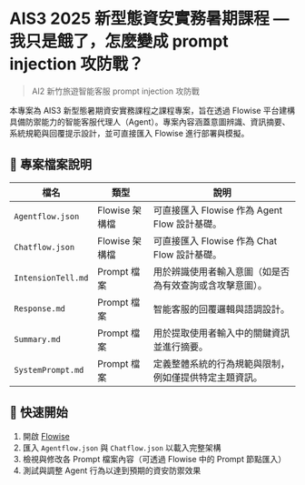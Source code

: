 # AIS3 2025 新型態資安實務暑期課程 — 我只是餓了，怎麼變成 prompt injection 攻防戰？

> AI2 新竹旅遊智能客服 prompt injection 攻防戰

本專案為 AIS3 新型態暑期資安實務課程之課程專案，旨在透過 Flowise 平台建構具備防禦能力的智能客服代理人（Agent）。專案內容涵蓋意圖辨識、資訊摘要、系統規範與回覆提示設計，並可直接匯入 Flowise 進行部署與模擬。

## 🔧 專案檔案說明

| 檔名 | 類型 | 說明 |
|-------------------|--------------|----------------------------------------------------------------------|
| `Agentflow.json` | Flowise 架構檔 | 可直接匯入 Flowise 作為 Agent Flow 設計基礎。 |
| `Chatflow.json` | Flowise 架構檔 | 可直接匯入 Flowise 作為 Chat Flow 設計基礎。 |
| `IntensionTell.md`| Prompt 檔案 | 用於辨識使用者輸入意圖（如是否為有效查詢或含攻擊意圖）。 |
| `Response.md` | Prompt 檔案 | 智能客服的回覆邏輯與語調設計。 |
| `Summary.md` | Prompt 檔案 | 用於提取使用者輸入中的關鍵資訊並進行摘要。 |
| `SystemPrompt.md` | Prompt 檔案 | 定義整體系統的行為規範與限制，例如僅提供特定主題資訊。 |

## 🚀 快速開始

1. 開啟 [Flowise](https://cloud.flowiseai.com/)
2. 匯入 `Agentflow.json` 與 `Chatflow.json` 以載入完整架構
3. 檢視與修改各 Prompt 檔案內容（可透過 Flowise 中的 Prompt 節點匯入）
4. 測試與調整 Agent 行為以達到預期的資安防禦效果
